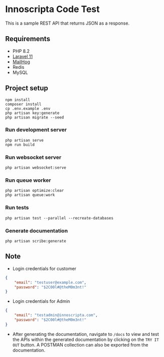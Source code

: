 # Innoscripta Code Test

This is a sample REST API that returns JSON as a response.

## Requirements

- PHP 8.2
- [Laravel 11](https://laravel.com/docs/10.x)
- [MailHog](https://github.com/mailhog/MailHog)
- Redis
- MySQL

## Project setup

```shell
npm install
composer install
cp .env.example .env
php artisan key:generate
php artisan migrate --seed
```

### Run development server

```shell
php artisan serve
npm run build
```

### Run websocket server

```shell
php artisan websocket:serve
```

### Run queue worker

```shell
php artisan optimize:clear
php artisan queue:work
```

### Run tests

```shell
php artisan test --parallel --recreate-databases
```

### Generate documentation

```shell
php artisan scribe:generate
```

## Note

- Login credentials for customer

``` json
{
    "email": "testuser@example.com",
    "password": "$2C00l#@theM0m3nt!"
}
```

- Login credentials for Admin

``` json
{
    "email": "testadmin@innoscripta.com",
    "password": "$2C00l#@theM0m3nt!"
}
```

- After generating the documentation, navigate to `/docs` to view and test the APIs within the generated documentation by clicking on the `TRY IT OUT` button. A POSTMAN collection can also be exported from the documentation.

